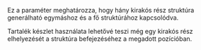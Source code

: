 Ez a paraméter meghatározza, hogy hány kirakós rész struktúra generálható egymáshoz és a fő struktúrához kapcsolódva.

Tartalék készlet használata lehetővé teszi még egy kirakós rész elhelyezését a struktúra befejezéséhez a megadott pozícióban.